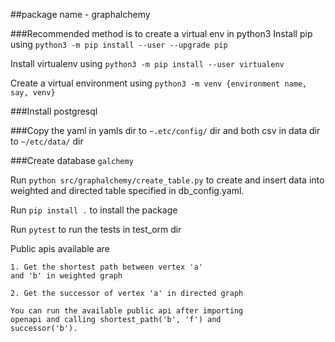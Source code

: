 ##package name - graphalchemy

###Recommended method is to create a virtual env in python3
Install pip using `python3 -m pip install --user --upgrade pip`

Install virtualenv using `python3 -m pip install --user virtualenv`

Create a virtual environment using `python3 -m venv {environment name, say, venv}`


###Install postgresql

###Copy the yaml in yamls dir to `~.etc/config/` dir and both csv in data dir to `~/etc/data/` dir

###Create database `galchemy`

Run `python src/graphalchemy/create_table.py` 
to create and insert data into weighted and directed 
table specified in db_config.yaml.

Run `pip install .` to install the package

Run `pytest` to run the tests in test_orm dir

Public apis available are
 
    1. Get the shortest path between vertex 'a' 
    and 'b' in weighted graph
    
    2. Get the successor of vertex 'a' in directed graph
    
    You can run the available public api after importing
    openapi and calling shortest_path('b', 'f') and 
    successor('b').